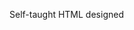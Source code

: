 Self-taught HTML designed
              
 
 
 
      
 
 
                                                                                                                                                                                                                                                           